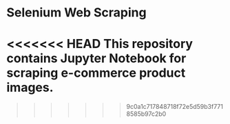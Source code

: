 # Selenium Web Scraping
<<<<<<< HEAD
This repository contains Jupyter Notebook for scraping e-commerce product images.
=======
>>>>>>> 9c0a1c717848718f72e5d59b3f7718585b97c2b0
